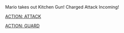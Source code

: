 Mario takes out Kitchen Gun! 
Charged Attack Incoming!

[ACTION: ATTACK](../act2/attack2.md)

[ACTION: GUARD](../act2/guard2.md)